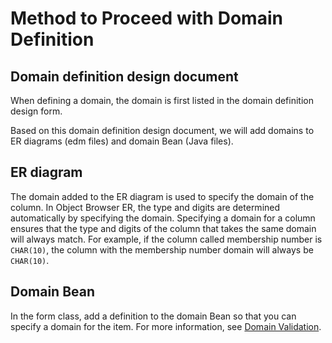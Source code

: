 # Method to Proceed with Domain Definition

## Domain definition design document

When defining a domain, the domain is first listed in the domain definition design form.

Based on this domain definition design document, we will add domains to ER diagrams (edm files) and domain Bean (Java files).

## ER diagram

The domain added to the ER diagram is used to specify the domain of the column.
In Object Browser ER, the type and digits are determined automatically by specifying the domain.
Specifying a domain for a column ensures that the type and digits of the column that takes the same domain will always match. 
For example, if the column called membership number is `CHAR(10)`, the column with the membership number domain will always be `CHAR(10)`.

## Domain Bean

In the form class, add a definition to the domain Bean so that you can specify a domain for the item.
For more information, see [Domain Validation](https://nablarch.github.io/docs/LATEST/doc/en/application_framework/application_framework/libraries/validation/bean_validation.html#bean-validation-domain-validation).